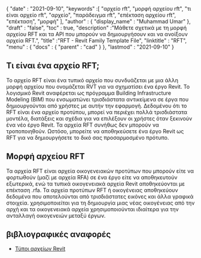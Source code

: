 {
  "date" : "2021-09-10",
  "keywords" :[ "αρχείο rft", "μορφή αρχείου rft", "τι είναι αρχείο rft", "αρχείο", "παράδειγμα rft", "επέκταση αρχείου rft", "επέκταση", "μορφή" ],
  "author" : {
    "display_name" : "Muhammad Umar"
},
  "draft" : "false",
  "toc" : true,
  "description" :"Μάθετε σχετικά με τη μορφή αρχείου RFT και τα API που μπορούν να δημιουργήσουν και να ανοίξουν αρχεία RFT.",
  "title" :"RFT - Revit Family Template File",
  "linktitle" : "RFT",
  "menu" : {
    "docs" : {
      "parent" : "cad"
}
},
  "lastmod" : "2021-09-10"
}

## Τι είναι ένα αρχείο RFT;
Το αρχείο RFT είναι ένα τυπικό αρχείο που συνδυάζεται με μια άλλη μορφή αρχείου που ονομάζεται RVT για να σχηματίσει ένα έργο Revit. Το λογισμικό Revit αναφέρεται ως πρόγραμμα Building Infrastructure Modeling (BIM) που ενσωματώνει τρισδιάστατα αντικείμενα σε έργα που δημιουργούνται από χρήστες με αυτήν την εφαρμογή. Δεδομένου ότι το RFT είναι ένα αρχείο προτύπου, μπορεί να περιέχει πολλά τρισδιάστατα μοντέλα, διατάξεις και σχέδια για να επιλέξουν οι χρήστες όταν ξεκινούν ένα νέο έργο Revit. Τα αρχεία RFT συνήθως δεν μπορούν να τροποποιηθούν. Ωστόσο, μπορείτε να αποθηκεύσετε ένα έργο Revit ως RFT για να δημιουργήσετε το δικό σας προσαρμοσμένο πρότυπο.


## Μορφή αρχείου RFT
Τα αρχεία RFT είναι αρχεία οικογενειακών προτύπων που μπορούν είτε να φορτωθούν (μαζί με αρχεία RFA) σε ένα έργο είτε να αποθηκευτούν εξωτερικά, ενώ τα τυπικά οικογενειακά αρχεία Revit αποθηκεύονται με επέκταση .rfa. Τα αρχεία προτύπων RFT ή οικογένειας αποθηκεύουν δεδομένα που αποτελούνται από τρισδιάστατες εικόνες και άλλα γραφικά στοιχεία. χρησιμοποιείται για τη δημιουργία μιας νέας οικογένειας από την αρχή και τα οικογενειακά αρχεία χρησιμοποιούνται ιδιαίτερα για την ανταλλαγή οικογενειών μεταξύ έργων.


## βιβλιογραφικές αναφορές

* [Τύποι αρχείων Revit](https://www.autodesk.com/support/technical/article/caas/sfdcarticles/sfdcarticles/Revit-file-types.html)

